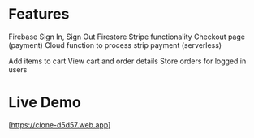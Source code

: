 # Features

Firebase Sign In, Sign Out
Firestore
Stripe functionality
Checkout page (payment)
Cloud function to process strip payment (serverless)

Add items to cart
View cart and order details
Store orders for logged in users

# Live Demo

[https://clone-d5d57.web.app]
